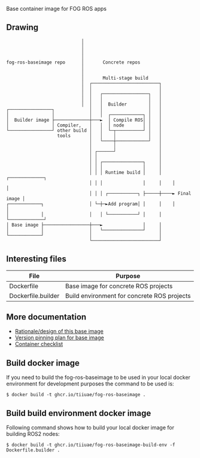 Base container image for FOG ROS apps


Drawing
-------

```
                            │
                            │
                            │
                            │
fog-ros-baseimage repo      │       Concrete repos
                            │
                            │
                            │       Multi-stage build
                            │  ┌─────────────────────────┐
                            │  │                         │
                            │  │   ┌─────────────────┐   │
                            │  │   │                 │   │
                            │  │   │  Builder        │   │
┌────────────────┐             │   │                 │   │
│                │             │   │  ┌────────────┐ │   │
│  Builder image ├─────────────┼───►  │ Compile ROS│ │   │
│                │ Compiler,   │   │  │ node       │ │   │
└────────────────┘ other build │   │  └─┬──────────┘ │   │
                   tools       │   │    │            │   │
                               │   └────┼────────────┘   │
                               │        │                │
                               │ ┌──────┘                │
                               │ │                       │
                               │ │ ┌───────────────┐     │
                               │ │ │               │     │
                               │ │ │ Runtime build │     │    ┌─────────────┐
                               │ │ │               │     │    │             │
                               │ │ │ ┌───────────┐ ├─────┼────► Final image │
┌────────────┐                 │ └─┼─►Add program│ │     │    │             │
│            │                 │   │ └───────────┘ │     │    └─────────────┘
│ Base image ├─────────────────┼───►               │     │
│            │                 │   └───────────────┘     │
└────────────┘                 │                         │
                               └─────────────────────────┘
```


Interesting files
-----------------

| File               | Purpose                                     |
|--------------------|---------------------------------------------|
| Dockerfile         | Base image for concrete ROS projects        |
| Dockerfile.builder | Build environment for concrete ROS projects |


More documentation
------------------

- [Rationale/design of this base image](docs/rationale-design.md)
- [Version pinning plan for base image](docs/version-pinning-plan.md)
- [Container checklist](docs/container-checklist.md)


Build docker image
------------------

If you need to build the fog-ros-baseimage to be used in your local docker environment for development purposes the command to be used is:

```
$ docker build -t ghcr.io/tiiuae/fog-ros-baseimage .
```

Build build environment docker image
------------------------------------

Following command shows how to build your local docker image for building ROS2 nodes:

```
$ docker build -t ghcr.io/tiiuae/fog-ros-baseimage-build-env -f Dockerfile.builder .
```
